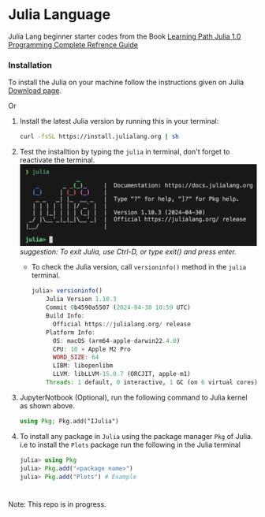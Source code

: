 # Julia Language

Julia Lang beginner starter codes from the Book [Learning Path Julia 1.0 Programming Complete Refrence Guide](https://www.packtpub.com/product/julia-10-programming-complete-reference-guide/9781838822248)

### Installation 
To install the Julia on your machine follow the instructions given on Julia [Download page](https://julialang.org/downloads/).

Or 

1. Install the latest Julia version by running this in your terminal:
    ```bash
    curl -fsSL https://install.julialang.org | sh
    ```
2. Test the installtion by typing the `julia` in terminal, don't forget to reactivate the terminal.
![installation_test](/data/installation_test.png)
_suggestion: To exit Julia, use Ctrl-D, or type exit() and press enter._
    * To check the Julia version, call `versioninfo()` method in the `julia` terminal.
        ```julia
        julia> versioninfo()
            Julia Version 1.10.3
            Commit 0b4590a5507 (2024-04-30 10:59 UTC)
            Build Info:
              Official https://julialang.org/ release
            Platform Info:
              OS: macOS (arm64-apple-darwin22.4.0)
              CPU: 10 × Apple M2 Pro
              WORD_SIZE: 64
              LIBM: libopenlibm
              LLVM: libLLVM-15.0.7 (ORCJIT, apple-m1)
            Threads: 1 default, 0 interactive, 1 GC (on 6 virtual cores)
        ```

4. JupyterNotbook (Optional), run the following command to Julia kernel as shown above.
    ```julia
    using Pkg; Pkg.add("IJulia")
    ```
5. To install any package in `Julia` using the package manager `Pkg` of Julia. i.e to install the `Plots` package run the following in the Julia terminal
    ```julia
    julia> using Pkg
    julia> Pkg.add("<package name>")
    julia> Pkg.add("Plots") # Example
    ```


#
Note: This repo is in progress.
